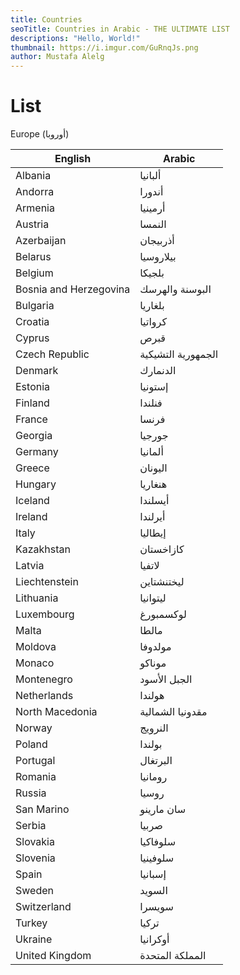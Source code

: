 ```yaml
---
title: Countries
seoTitle: Countries in Arabic - THE ULTIMATE LIST
descriptions: "Hello, World!"
thumbnail: https://i.imgur.com/GuRnqJs.png
author: Mustafa Alelg
---
```


# List

Europe (أوروبا)

| English                | Arabic                                          |
| ---------------------- | ----------------------------------------------- |
|Albania|ألبانيا|
|Andorra|أندورا|
|Armenia|أرمينيا|
|Austria|النمسا|
|Azerbaijan|أذربيجان|
|Belarus|بيلاروسيا|
|Belgium|بلجيكا|
|Bosnia and Herzegovina|البوسنة والهرسك|
|Bulgaria|بلغاريا|
|Croatia|كرواتيا|
|Cyprus|قبرص|
|Czech Republic|الجمهورية التشيكية|
|Denmark|الدنمارك|
|Estonia|إستونيا|
|Finland|فنلندا|
|France|فرنسا|
|Georgia|جورجيا|
|Germany|ألمانيا|
|Greece|اليونان|
|Hungary|هنغاريا|
|Iceland|أيسلندا|
|Ireland|أيرلندا|
|Italy|إيطاليا|
|Kazakhstan|كازاخستان|
|Latvia|لاتفيا|
|Liechtenstein|ليختنشتاين|
|Lithuania|ليتوانيا|
|Luxembourg|لوكسمبورغ|
|Malta|مالطا|
|Moldova|مولدوفا|
|Monaco|موناكو|
|Montenegro|الجبل الأسود|
|Netherlands|هولندا|
|North Macedonia|مقدونيا الشمالية|
|Norway|النرويج|
|Poland|بولندا|
|Portugal|البرتغال|
|Romania|رومانيا|
|Russia|روسيا|
|San Marino|سان مارينو|
|Serbia|صربيا|
|Slovakia|سلوفاكيا|
|Slovenia|سلوفينيا|
|Spain|إسبانيا|
|Sweden|السويد|
|Switzerland|سويسرا|
|Turkey| تركيا              |
|Ukraine|أوكرانيا|
|United Kingdom|المملكة المتحدة|
